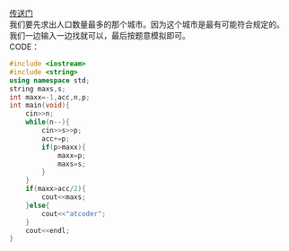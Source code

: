 [传送门](https://www.luogu.com.cn/problem/AT_abc033_b)    
我们要先求出人口数量最多的那个城市。因为这个城市是最有可能符合规定的。    
我们一边输入一边找就可以，最后按题意模拟即可。   
CODE：   
```cpp
#include <iostream>
#include <string>
using namespace std;
string maxs,s;
int maxx=-1,acc,n,p;
int main(void){
	cin>>n;
	while(n--){
		cin>>s>>p;
		acc+=p;
		if(p>maxx){
			maxx=p;
			maxs=s;
		}
	}
	if(maxx>acc/2){
		cout<<maxs;
	}else{
		cout<<"atcoder";
	}
	cout<<endl;
}
```
